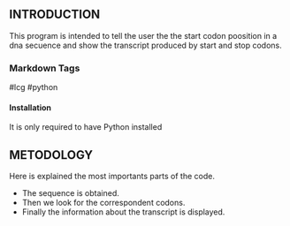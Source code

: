 ## INTRODUCTION
This program is intended to tell the user the the start codon poosition in a dna secuence and show the transcript produced by start and stop codons.

### Markdown Tags
#lcg #python

#### Installation
It is only required to have Python installed

## METODOLOGY
Here is explained the most importants parts of the code.

- The sequence is obtained.
- Then we look for the correspondent codons.
- Finally the information about the transcript is displayed.